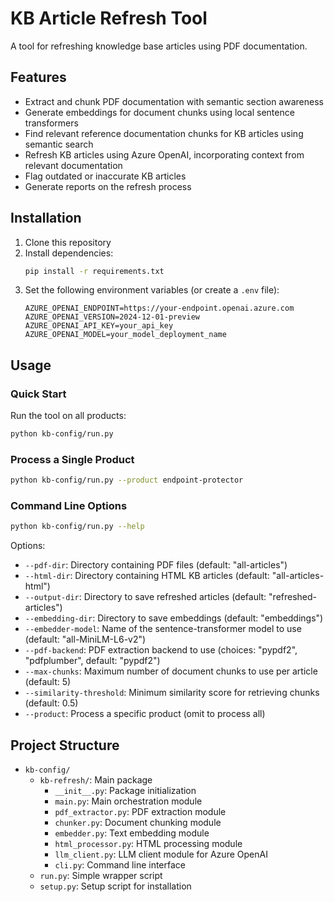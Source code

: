 # KB Article Refresh Tool

A tool for refreshing knowledge base articles using PDF documentation.

## Features

- Extract and chunk PDF documentation with semantic section awareness
- Generate embeddings for document chunks using local sentence transformers
- Find relevant reference documentation chunks for KB articles using semantic search
- Refresh KB articles using Azure OpenAI, incorporating context from relevant documentation
- Flag outdated or inaccurate KB articles
- Generate reports on the refresh process

## Installation

1. Clone this repository
2. Install dependencies:
   ```bash
   pip install -r requirements.txt
   ```
3. Set the following environment variables (or create a `.env` file):
   ```
   AZURE_OPENAI_ENDPOINT=https://your-endpoint.openai.azure.com
   AZURE_OPENAI_VERSION=2024-12-01-preview
   AZURE_OPENAI_API_KEY=your_api_key
   AZURE_OPENAI_MODEL=your_model_deployment_name
   ```

## Usage

### Quick Start

Run the tool on all products:

```bash
python kb-config/run.py
```

### Process a Single Product

```bash
python kb-config/run.py --product endpoint-protector
```

### Command Line Options

```bash
python kb-config/run.py --help
```

Options:
- `--pdf-dir`: Directory containing PDF files (default: "all-articles")
- `--html-dir`: Directory containing HTML KB articles (default: "all-articles-html")
- `--output-dir`: Directory to save refreshed articles (default: "refreshed-articles")
- `--embedding-dir`: Directory to save embeddings (default: "embeddings")
- `--embedder-model`: Name of the sentence-transformer model to use (default: "all-MiniLM-L6-v2")
- `--pdf-backend`: PDF extraction backend to use (choices: "pypdf2", "pdfplumber", default: "pypdf2")
- `--max-chunks`: Maximum number of document chunks to use per article (default: 5)
- `--similarity-threshold`: Minimum similarity score for retrieving chunks (default: 0.5)
- `--product`: Process a specific product (omit to process all)

## Project Structure

- `kb-config/`
  - `kb-refresh/`: Main package
    - `__init__.py`: Package initialization
    - `main.py`: Main orchestration module
    - `pdf_extractor.py`: PDF extraction module
    - `chunker.py`: Document chunking module
    - `embedder.py`: Text embedding module
    - `html_processor.py`: HTML processing module
    - `llm_client.py`: LLM client module for Azure OpenAI
    - `cli.py`: Command line interface
  - `run.py`: Simple wrapper script
  - `setup.py`: Setup script for installation 